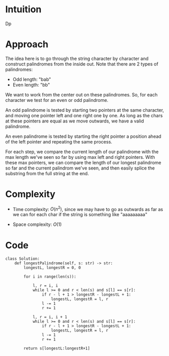 # Intuition
Dp

# Approach
The idea here is to go through the string character by character and construct palindromes from the inside out. Note that there are 2 types of palindromes:
- Odd length: "bab"
- Even length: "bb"

We want to work from the center out on these palindromes. So, for each character we test for an even or odd palindrome. 

An odd palindrome is tested by starting two pointers at the same character, and moving one pointer left and one right one by one. As long as the chars at these pointers are equal as we move outwards, we have a valid palindrome.

An even palindrome is tested by starting the right pointer a position ahead of the left pointer and repeating the same process.

For each step, we compare the current length of our palindrome with the max length we've seen so far by using max left and right pointers. With these max pointers, we can compare the length of our longest palindrome so far and the current palindrom we've seen, and then easily splice the substring from the full string at the end.

# Complexity
- Time complexity: $O(n^2)$, since we may have to go as outwards as far as we can for each char if the string is something like "aaaaaaaaa"
<!-- Add your time complexity here, e.g. $$O(n)$$ -->

- Space complexity: $O(1)$
<!-- Add your space complexity here, e.g. $$O(n)$$ -->

# Code
```python3
class Solution:
    def longestPalindrome(self, s: str) -> str:
        longestL, longestR = 0, 0
        
        for i in range(len(s)):

            l, r = i, i
            while l >= 0 and r < len(s) and s[l] == s[r]:
                if r - l + 1 > longestR - longestL + 1:
                    longestL, longestR = l, r
                l -= 1
                r += 1

            l, r = i, i + 1
            while l >= 0 and r < len(s) and s[l] == s[r]:
                if r - l + 1 > longestR - longestL + 1:
                    longestL, longestR = l, r
                l -= 1
                r += 1

        return s[longestL:longestR+1]
```
